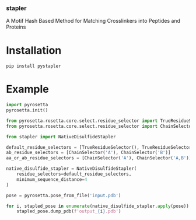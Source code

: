 ### stapler
A Motif Hash Based Method for Matching Crosslinkers into Peptides and Proteins

# Installation
`pip install pystapler`

# Example
```python
import pyrosetta
pyrosetta.init()

from pyrosetta.rosetta.core.select.residue_selector import TrueResidueSelector
from pyrosetta.rosetta.core.select.residue_selector import ChainSelector

from stapler import NativeDisulfideStapler

default_residue_selectors = [TrueResidueSelector(), TrueResidueSelector()]
ab_residue_selectors = [ChainSelector('A'), ChainSelector('B')]
aa_or_ab_residue_selectors = [ChainSelector('A'), ChainSelector('A,B')]

native_disulfide_stapler = NativeDisulfideStapler(
    residue_selectors=default_residue_selectors,
    minimum_sequence_distance=4
)

pose = pyrosetta.pose_from_file('input.pdb')

for i, stapled_pose in enumerate(native_disulfide_stapler.apply(pose)):
    stapled_pose.dump_pdb(f'output_{i}.pdb')
```
